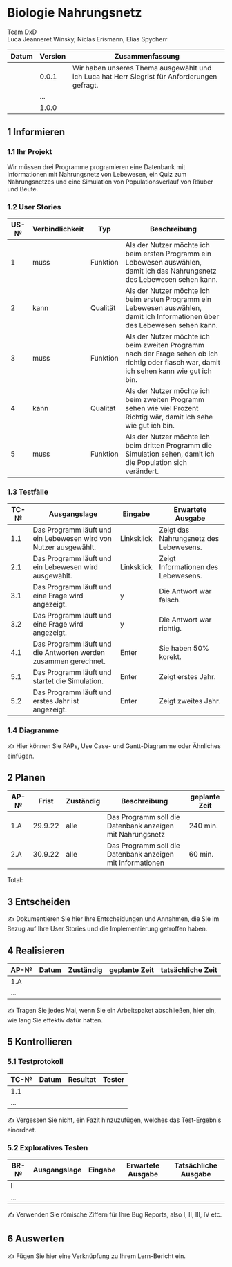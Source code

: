 # Biologie Nahrungsnetz

 Team DxD              
 Luca Jeanneret Winsky, Niclas Erismann, Elias Spycherr

| Datum | Version | Zusammenfassung                                              |
| ----- | ------- | ------------------------------------------------------------ |
|       | 0.0.1   | Wir haben unseres Thema ausgewählt und ich Luca hat Herr Siegrist für Anforderungen gefragt.|
|       | ...     |                                                              |
|       | 1.0.0   |                                                              |

## 1 Informieren

### 1.1 Ihr Projekt

Wir müssen drei Programme programieren eine Datenbank mit Informationen mit Nahrungsnetz von Lebewesen, ein Quiz zum Nahrungsnetzes und eine Simulation von Populationsverlauf von Räuber und Beute.
### 1.2 User Stories

| US-№ | Verbindlichkeit | Typ  |Beschreibung                       |
| ---- | --------------- | ---- | ---------------------------------- |
| 1    |      muss       | Funktion | Als der Nutzer möchte ich beim ersten Programm ein Lebewesen auswählen, damit ich das Nahrungsnetz des Lebewesen sehen kann. | 
| 2    |      kann       | Qualität | Als der Nutzer möchte ich beim ersten Programm ein Lebewesen auswählen, damit ich Informationen über des Lebewesen sehen kann. |
| 3    |      muss       | Funktion | Als der Nutzer möchte ich beim zweiten Programm nach der Frage sehen ob ich richtig oder flasch war, damit ich sehen kann wie gut ich bin. |
| 4    |      kann       | Qualität | Als der Nutzer möchte ich beim zweiten Programm sehen wie viel Prozent Richtig wär, damit ich sehe wie gut ich bin. |
| 5    |      muss       | Funktion | Als der Nutzer möchte ich beim dritten Programm die Simulation sehen, damit ich die Population sich verändert.|


### 1.3 Testfälle

| TC-№ | Ausgangslage | Eingabe | Erwartete Ausgabe |
| ---- | ------------ | ------- | ----------------- |
| 1.1  | Das Programm läuft und ein Lebewesen wird von Nutzer ausgewählt. | Linksklick | Zeigt das Nahrungsnetz des Lebewesens. |
| 2.1  | Das Programm läuft und ein Lebewesen wird ausgewählt. | Linksklick | Zeigt Informationen des Lebewesens. |
| 3.1  | Das Programm läuft und eine Frage wird angezeigt. | y | Die Antwort war falsch. |
| 3.2  | Das Programm läuft und eine Frage wird angezeigt. | y | Die Antwort war richtig. |
| 4.1  | Das Programm läuft und die Antworten werden zusammen gerechnet. | Enter | Sie haben 50% korekt. |
| 5.1  | Das Programm läuft und startet die Simulation. | Enter | Zeigt erstes Jahr. |
| 5.2  | Das Programm läuft und erstes Jahr ist angezeigt. | Enter | Zeigt zweites Jahr. |


### 1.4 Diagramme

✍️ Hier können Sie PAPs, Use Case- und Gantt-Diagramme oder Ähnliches einfügen.

## 2 Planen

| AP-№ | Frist | Zuständig | Beschreibung | geplante Zeit |
| ---- | ----- | --------- | ------------ | ------------- |
| 1.A  |29.9.22| alle          | Das Programm soll die Datenbank anzeigen mit Nahrungsnetz | 240 min. |
| 2.A  |30.9.22| alle          | Das Programm soll die Datenbank anzeigen mit Informationen | 60 min. |

Total: 

## 3 Entscheiden

✍️ Dokumentieren Sie hier Ihre Entscheidungen und Annahmen, die Sie im Bezug auf Ihre User Stories und die Implementierung getroffen haben.

## 4 Realisieren

| AP-№ | Datum | Zuständig | geplante Zeit | tatsächliche Zeit |
| ---- | ----- | --------- | ------------- | ----------------- |
| 1.A  |       |           |               |                   |
| ...  |       |           |               |                   |

✍️ Tragen Sie jedes Mal, wenn Sie ein Arbeitspaket abschließen, hier ein, wie lang Sie effektiv dafür hatten.

## 5 Kontrollieren

### 5.1 Testprotokoll

| TC-№ | Datum | Resultat | Tester |
| ---- | ----- | -------- | ------ |
| 1.1  |       |          |        |
| ...  |       |          |        |

✍️ Vergessen Sie nicht, ein Fazit hinzuzufügen, welches das Test-Ergebnis einordnet.

### 5.2 Exploratives Testen

| BR-№ | Ausgangslage | Eingabe | Erwartete Ausgabe | Tatsächliche Ausgabe |
| ---- | ------------ | ------- | ----------------- | -------------------- |
| I    |              |         |                   |                      |
| ...  |              |         |                   |                      |

✍️ Verwenden Sie römische Ziffern für Ihre Bug Reports, also I, II, III, IV etc.

## 6 Auswerten

✍️ Fügen Sie hier eine Verknüpfung zu Ihrem Lern-Bericht ein.
